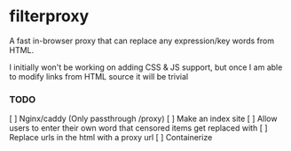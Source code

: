 # filterproxy
A fast in-browser proxy that can replace any expression/key words from HTML.

I initially won't be working on adding CSS & JS support, but once I am able to modify links from HTML source it will be trivial


### TODO
[ ] Nginx/caddy (Only passthrough /proxy)
[ ] Make an index site
[ ] Allow users to enter their own word that censored items get replaced with
[ ] Replace urls in the html with a proxy url
[ ] Containerize